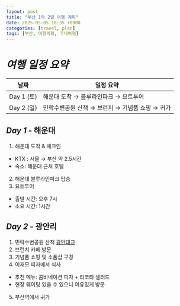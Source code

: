 ```yaml
---
layout: post
title: "부산 1박 2일 여행 계획"
date: 2025-05-05 16:35 +0900
categories: [travel, plan]
tags: [부산, 여행계획, 국내여행]
---
```


# *여행 일정 요약*

| 날짜       | 일정 요약                                      |
|------------|-----------------------------------------------|
| Day 1 (토) | 해운대 도착 → 블루라인파크 → 요트투어 |
| Day 2 (일) | 민락수변공원 산책 → 브런치 → 기념품 쇼핑 → 귀가   |

## *Day 1* - 해운대
1. 해운대 도착 & 체크인
  * KTX : 서울 → 부산 약 2.5시간
  * 숙소: 해운대 근처 호텔
2. 해운대 블루라인파크 탑승
3. 요트투어
  * 출발 시간: 오후 7시
  * 소요 시간: 1시간

## *Day 2* - 광안리
1. 민락수변공원 산책
[광안대교](https://upload.wikimedia.org/wikipedia/commons/thumb/5/5d/Gwangan_Bridge1.jpg/500px-Gwangan_Bridge1.jpg)
2. 브런치 카페 방문
3. 기념품 쇼핑 및 소품샵 구경
4. 이재모 피자에서 식사
  * 추천 메뉴: 콤비네이션 피자 + 리코타 샐러드
  * 현장 웨이팅 있을 수 있으니 여유있게 방문
5. 부산역에서 귀가
